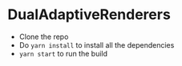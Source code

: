 # DualAdaptiveRenderers


* Clone the repo
* Do `yarn install` to install all the dependencies
* `yarn start` to run the build
